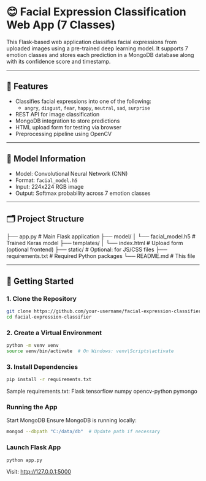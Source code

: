 # 😊 Facial Expression Classification Web App (7 Classes)

This Flask-based web application classifies facial expressions from uploaded images using a pre-trained deep learning model. It supports 7 emotion classes and stores each prediction in a MongoDB database along with its confidence score and timestamp.

---

## 📌 Features

- Classifies facial expressions into one of the following:
  - `angry`, `disgust`, `fear`, `happy`, `neutral`, `sad`, `surprise`
- REST API for image classification
- MongoDB integration to store predictions
- HTML upload form for testing via browser
- Preprocessing pipeline using OpenCV

---

## 🧠 Model Information

- Model: Convolutional Neural Network (CNN)
- Format: `facial_model.h5`
- Input: 224x224 RGB image
- Output: Softmax probability across 7 emotion classes

---

## 🗂️ Project Structure
├── app.py # Main Flask application
├── model/
│ └── facial_model.h5 # Trained Keras model
├── templates/
│ └── index.html # Upload form (optional frontend)
├── static/ # Optional: for JS/CSS files
├── requirements.txt # Required Python packages
└── README.md # This file


---

## 🚀 Getting Started

### 1. Clone the Repository

```bash
git clone https://github.com/your-username/facial-expression-classifier.git
cd facial-expression-classifier
```

### 2. Create a Virtual Environment
```bash 
python -m venv venv
source venv/bin/activate  # On Windows: venv\Scripts\activate
```

### 3. Install Dependencies
```bash
pip install -r requirements.txt
```
Sample requirements.txt:
Flask
tensorflow
numpy
opencv-python
pymongo

### Running the App
Start MongoDB
Ensure MongoDB is running locally:
```bash
mongod --dbpath "C:/data/db"  # Update path if necessary
```

### Launch Flask App
```bash
python app.py
```

Visit: http://127.0.0.1:5000

